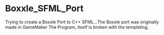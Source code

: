 # Boxxle_SFML_Port
Trying to create a Boxxle Port to C++ SFML...The Boxxle port was originally made in GameMaker
The Program, itself is broken with the templeting. 
